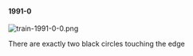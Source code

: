 #### 1991-0
![train-1991-0-0.png](https://github.com/lil-lab/nlvr/raw/master/nlvr/train/images/53/train-1991-0-0.png "train-1991-0-0.png")

There are exactly two black circles touching the edge